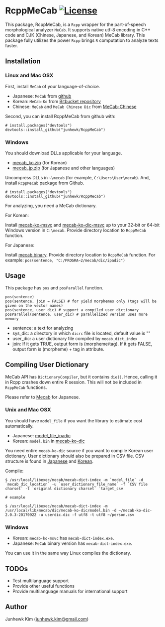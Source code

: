 # RcppMeCab [![License](http://img.shields.io/badge/license-GPL%20%28%3E=%202%29-brightgreen.svg?style=flat)](http://www.gnu.org/licenses/gpl-2.0.html)

This package, RcppMeCab, is a `Rcpp` wrapper for the part-of-speech morphological analyzer `MeCab`. It supports native utf-8 encoding in C++ code and CJK (Chinese, Japanese, and Korean) MeCab library. This package fully utilizes the power `Rcpp` brings `R` computation to analyze texts faster.

## Installation

### Linux and Mac OSX

First, install `MeCab` of your language-of-choice.

+ Japanese: `MeCab` from [github](http://taku910.github.io/mecab/)
+ Korean: `MeCab-Ko` from [Bitbucket repository](https://bitbucket.org/eunjeon/mecab-ko)
+ Chinese: `MeCab` and `MeCab Chinese Dic` from [MeCab-Chinese](http://www.52nlp.cn/%E7%94%A8mecab%E6%89%93%E9%80%A0%E4%B8%80%E5%A5%97%E5%AE%9E%E7%94%A8%E7%9A%84%E4%B8%AD%E6%96%87%E5%88%86%E8%AF%8D%E7%B3%BB%E7%BB%9F%E4%B8%89%EF%BC%9Amecab-chinese)

Second, you can install RcppMeCab from github with:

```
# install.packages("devtools")
devtools::install_github("junhewk/RcppMeCab")
```

### Windows

You should download DLLs applicable for your language.

+ [mecab_ko.zip](https://github.com/junhewk/RcppMeCab/releases/download/0.0.1/mecab_ko.zip) (for Korean)
+ [mecab_jp.zip](https://github.com/junhewk/RcppMeCab/releases/download/0.0.1/mecab_jp.zip) (for Japanese and other languages)

Uncompress DLLs in `~\mecab` (for example, `C:\Users\User\mecab`). And, install `RcppMeCab` package from Github.

```
# install.packages("devtools")
devtools::install_github("junhewk/RcppMecab")
```

For analyzing, you need a MeCab dictionary.

For Korean:

Install [mecab-ko-msvc](https://github.com/Pusnow/mecab-ko-msvc) and [mecab-ko-dic-msvc](https://github.com/Pusnow/mecab-ko-dic-msvc) up to your 32-bit or 64-bit Windows version in `C:\mecab`. Provide directory location to `RcppMeCab` function.

For Japanese:

Install [mecab binary](https://drive.google.com/uc?export=download&id=0B4y35FiV1wh7WElGUGt6ejlpVXc). Provide directory location to `RcppMeCab` function. For example: `pos(sentence, "C:/PROGRA~2/mecab/dic/ipadic")`

## Usage

This package has `pos` and `posParallel` function.

```
pos(sentence)
pos(sentence, join = FALSE) # for yield morphemes only (tags will be given on the vector names)
pos(sentence, user_dic) # support a compiled user dictionary 
posParallel(sentence, user_dic) # parallelized version uses more memory
```

+ sentence: a text for analyzing
+ sys_dic: a directory in which `dicrc` file is located, default value is ""
+ user_dic: a user dictionary file compiled by `mecab_dict_index`
+ join: If it gets TRUE, output form is (morpheme/tag). If it gets FALSE, output form is (morpheme) + tag in attribute.

## Compiling User Dictionary

MeCab API has `DictionaryCompiler`, but it contains `die()`. Hence, calling it in Rcpp crashes down entire R session. This will not be included in `RcppMeCab` functions.

Please refer to [Mecab](http://taku910.github.io/mecab/dic.html) for Japanese.

### Unix and Mac OSX

You should have `model_file` if you want the library to estimate cost automatically. 

+ Japanese: [model_file_ipadic](https://drive.google.com/uc?export=download&id=0B4y35FiV1wh7bnc5aFZSTE9qNnM)
+ Korean: `model.bin` in [mecab-ko-dic](https://bitbucket.org/eunjeon/mecab-ko-dic)

You need entire `mecab-ko-dic` source if you want to compile Korean user dictionary. User dictionary should also be prepared in CSV file. CSV structure is found in [Japanese](http://taku910.github.io/mecab/dic.html) and [Korean](https://bitbucket.org/eunjeon/mecab-ko-dic/src/e39e16059b8748c2663ab09195a08293c7063a28/final/user-dic/README.md?fileviewer=file-view-default).

Compile:

```
$ /usr/local/libexec/mecab/mecab-dict-index -m `model_file` -d `mecab_dic_location` -u `user_dictionary_file_name` -f `CSV file charset` -t `original dictionary charset` `target_csv

# example

$ /usr/local/libexec/mecab/mecab-dict-index -m /usr/local/lib/mecab/dic/mecab-ko-dic/model.bin -d ~/mecab-ko-dic-2.0.3-20170922 -u userdic.dic -f utf8 -t utf8 ~/person.csv
```

### Windows

+ Korean: `mecab-ko-msvc` has `mecab-dict-index.exe`.
+ Japanese: `MeCab` binary version has `mecab-dict-index.exe`.

You can use it in the same way Linux compiles the dictionary.

## TODOs

+ Test multilanguage support
+ Provide other useful functions
+ Provide multilanguage manuals for international support

## Author

Junhewk Kim (junhewk.kim@gmail.com)

